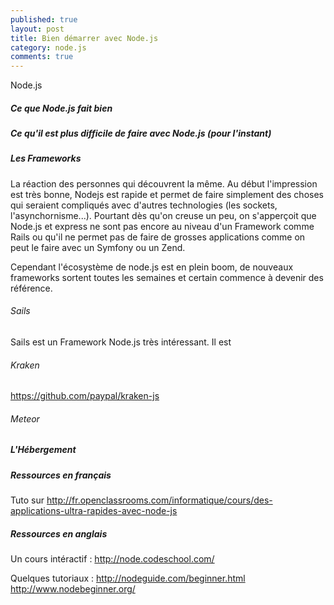 ```yaml
---
published: true
layout: post
title: Bien démarrer avec Node.js
category: node.js
comments: true
---
```


Node.js
##### Ce que Node.js fait bien


##### Ce qu'il est plus difficile de faire avec Node.js (pour l'instant)


##### Les Frameworks

La réaction des personnes qui découvrent la même. Au début l'impression est très bonne, Nodejs est rapide et permet de faire simplement des choses qui seraient compliqués avec d'autres technologies (les sockets, l'asynchornisme...). Pourtant dès qu'on creuse un peu, on s'apperçoit que Node.js et express ne sont pas encore au niveau d'un Framework comme Rails ou qu'il ne permet pas de faire de grosses applications comme on peut le faire avec un Symfony ou un Zend.

Cependant l'écosystème de node.js est en plein boom, de nouveaux frameworks sortent toutes les semaines et certain commence à devenir des référence.

###### Sails
Sails est un Framework Node.js très intéressant. Il est 

###### Kraken
https://github.com/paypal/kraken-js

###### Meteor


##### L'Hébergement


##### Ressources en français
Tuto sur http://fr.openclassrooms.com/informatique/cours/des-applications-ultra-rapides-avec-node-js

##### Ressources en anglais

Un cours intéractif : http://node.codeschool.com/

Quelques tutoriaux :
http://nodeguide.com/beginner.html
http://www.nodebeginner.org/